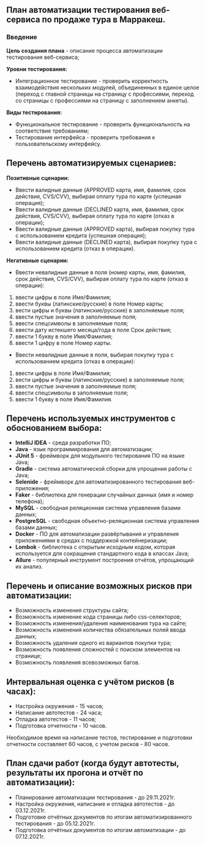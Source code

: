 ## План автоматизации тестирования веб-сервиса по продаже тура в Марракеш.

### **Введение**
**Цель создания плана** - описание процесса автоматизации тестирования веб-сервиса;

**Уровни тестирования:**
* Интеграционное тестирование - проверить корректность взаимодействия нескольких модулей, объединенных в единое целое (переход с главной страницы на страницу с профессиями, переход со страницы с профессиями на страницу с заполнением анкеты).

**Виды тестирования:**
* Функциональное тестирование - проверить функциональность на соответствие требованиям;
* Тестирование интерфейса - проверить требования к пользовательскому интерфейсу.

## Перечень автоматизируемых сценариев:

**Позитивные сценарии:**
* Ввести валидные данные (APPROVED карта, имя, фамилия, срок действия, CVS/CVV), выбирая оплату тура по карте (успешная операция);
* Ввести валидные данные (DECLINED карта, имя, фамилия, срок действия, CVS/CVV), выбирая оплату тура по карте (отказ в операции);
* Ввести валидные данные (APPROVED карта), выбирая покупку тура с использованием кредита (успешная операция);
* Ввести валидные данные (DECLINED карта), выбирая покупку тура с использованием кредита (отказ в операции).

**Негативные сценарии:**
* Ввести невалидные данные в поля (номер карты, имя, фамилия, срок действия, CVS/CVV), выбирая оплату тура по карте (отказ в операции):
1. ввести цифры в поле Имя/Фамилия;
2. ввести буквы (латинские/русские) в поле Номер карты;
3. вести цифры и буквы (латинские/русские) в заполняемые поля;
4. ввести пустые значения в заполняемые поля;
5. ввести спецсимволы в заполняемые поля;
6. ввести дату истекшего месяца/года в поле Срок действия;
7. ввести 1 букву в поле Имя/Фамилия;
8. ввести 1 цифру в поле Номер карты.

* Ввести невалидные данные в поля, выбирая покупку тура с использованием кредита (отказ в операции):
1. ввести цифры в поле Имя/Фамилия;
2. вести цифры и буквы (латинские/русские) в заполняемые поля;
3. ввести пустые значения в заполняемые поля;
4. ввести спецсимволы в заполняемые поля;
5. ввести 1 букву в поле Имя/Фамилия.


## Перечень используемых инструментов с обоснованием выбора:
* **IntelliJ IDEA** - среда разработки ПО;
* **Java** - язык программирования для автоматизации;
* **JUnit 5** - фреймворк для модульного тестирования ПО на языке Java;
* **Gradle** - система автоматической сборки для упрощения работы с Java;
* **Selenide** - фреймворк для автоматизированного тестирования веб-приложения;
* **Faker** - библиотека для генерации случайных данных (имя и номер телефона);
* **MySQL** - свободная реляционная система управления базами данных;
* **PostgreSQL** - свободная объектно-реляционная система управления базами данных;
* **Docker** - ПО для автоматизации развёртывания и управления приложениями в средах с поддержкой контейнеризации;
* **Lombok** - библиотека с открытым исходным кодом, которая используется для сокращения стандартного кода в классах Java;
* **Allure** - популярный инструмент построения отчётов, упрощающий их анализ.

## Перечень и описание возможных рисков при автоматизации:
* Возможность изменения структуры сайта;
* Возможность изменение кода страницы либо css-селекторов;
* Возможность изменения/удаления наименования тура на сайте;
* Возможность изменения количества обязательных полей ввода данных;
* Возможность удаления одного из вариантов покупки тура;
* Возможность появления сложностей с поиском элементов на странице;
* Возможность появления всевозможных багов.

## Интервальная оценка с учётом рисков (в часах):
* Настройка окружения - 15 часов;
* Написание автотестов - 24 часа;
* Отладка автотестов - 11 часов;
* Подготовка отчетности - 10 часов.

Необходимое время на написание тестов, тестирование и подготовки отчетности составляет 60 часов, с учетом рисков - 80 часов.

## План сдачи работ (когда будут автотесты, результаты их прогона и отчёт по автоматизации):
* Планирование автоматизации тестирования - до 29.11.2021г.
* Настройка окружения, написание и отладка автотестов - до 03.12.2021г.
* Подготовке отчётных документов по итогам автоматизированного тестирования - до 05.12.2021г.
* Подготовка отчётных документов по итогам автоматизации - до 07.12.2021г.